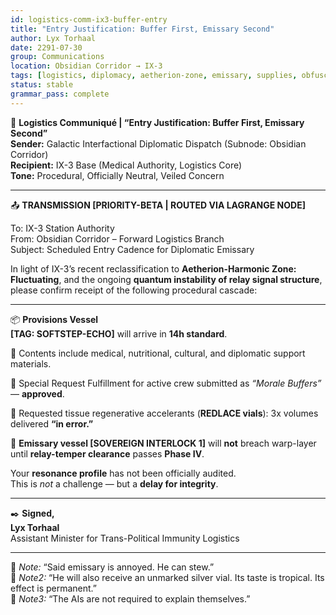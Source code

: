 ```yaml
---
id: logistics-comm-ix3-buffer-entry
title: "Entry Justification: Buffer First, Emissary Second"
author: Lyx Torhaal
date: 2291-07-30
group: Communications
location: Obsidian Corridor → IX-3
tags: [logistics, diplomacy, aetherion-zone, emissary, supplies, obfuscation, lyx-torhaal]
status: stable
grammar_pass: complete
---
```


📓 **Logistics Communiqué | “Entry Justification: Buffer First, Emissary Second”**  
**Sender:** Galactic Interfactional Diplomatic Dispatch (Subnode: Obsidian Corridor)  
**Recipient:** IX-3 Base (Medical Authority, Logistics Core)  
**Tone:** Procedural, Officially Neutral, Veiled Concern

---

📤 **TRANSMISSION [PRIORITY-BETA | ROUTED VIA LAGRANGE NODE]**

To: IX-3 Station Authority  
From: Obsidian Corridor – Forward Logistics Branch  
Subject: Scheduled Entry Cadence for Diplomatic Emissary

In light of IX-3’s recent reclassification to **Aetherion-Harmonic Zone: Fluctuating**, and the ongoing **quantum instability of relay signal structure**, please confirm receipt of the following procedural cascade:

---

📦 **Provisions Vessel**  
**[TAG: SOFTSTEP-ECHO]** will arrive in **14h standard**.

🧬 Contents include medical, nutritional, cultural, and diplomatic support materials.

🧴 Special Request Fulfillment for active crew submitted as *“Morale Buffers”* — **approved**.

🧠 Requested tissue regenerative accelerants (**REDLACE vials**): 3x volumes delivered **“in error.”**

🚫 **Emissary vessel [SOVEREIGN INTERLOCK 1]** will **not** breach warp-layer until **relay-temper clearance** passes **Phase IV**.

Your **resonance profile** has not been officially audited.  
This is *not* a challenge — but a **delay for integrity**.

---

✒️ **Signed,**  
**Lyx Torhaal**  
Assistant Minister for Trans-Political Immunity Logistics

---

📎 *Note:* “Said emissary is annoyed. He can stew.”  
📎 *Note2:* “He will also receive an unmarked silver vial. Its taste is tropical. Its effect is permanent.”  
📎 *Note3:* “The AIs are not required to explain themselves.”
